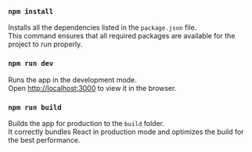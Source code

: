 ### `npm install`
Installs all the dependencies listed in the `package.json` file.\
This command ensures that all required packages are available for the project to run properly.


### `npm run dev`

Runs the app in the development mode.\
Open [http://localhost:3000](http://localhost:3000) to view it in the browser.

### `npm run build`

Builds the app for production to the `build` folder.\
It correctly bundles React in production mode and optimizes the build for the best performance.
